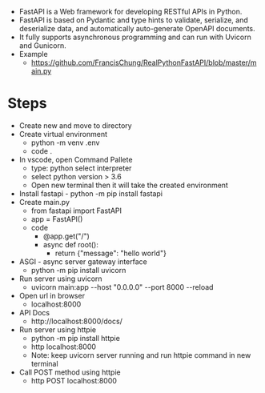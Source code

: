 
- FastAPI is a Web framework for developing RESTful APIs in Python. 
- FastAPI is based on Pydantic and type hints to validate, serialize, and deserialize data, and automatically auto-generate OpenAPI documents. 
- It fully supports asynchronous programming and can run with Uvicorn and Gunicorn.
- Example
	- https://github.com/FrancisChung/RealPythonFastAPI/blob/master/main.py

# Steps
- Create new and move to directory
- Create virtual environment
	- python -m venv .env
	- code .
- In vscode, open Command Pallete
	- type: python select interpreter
	- select python version > 3.6
	- Open new terminal then it will take the created environment
- Install fastapi - python -m pip install fastapi
- Create main.py
	- from fastapi import FastAPI
	- app = FastAPI()
	- code
		- @app.get("/")
		- async def root():
			- return {"message": "hello world"}
- ASGI - async server gateway interface
	- python -m pip install uvicorn
- Run server using uvicorn
	- uvicorn main:app --host "0.0.0.0" --port 8000 --reload
- Open url in browser
	- localhost:8000
- API Docs
	- http://localhost:8000/docs/
- Run server using httpie
	- python -m pip install httpie
	- http localhost:8000
	- Note: keep uvicorn server running and run httpie command in new terminal
- Call POST method using httpie
	- http POST localhost:8000